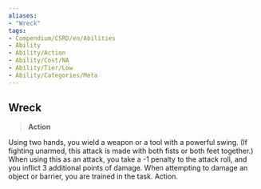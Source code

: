 ```yaml
---
aliases:
- "Wreck"
tags:
- Compendium/CSRD/en/Abilities
- Ability
- Ability/Action
- Ability/Cost/NA
- Ability/Tier/Low
- Ability/Categories/Meta
---
```


  
## Wreck  
>**Action**
  
Using two hands, you wield a weapon or a tool with a powerful swing. (If fighting unarmed, this attack is made with both fists or both feet together.) When using this as an attack, you take a -1 penalty to the attack roll, and you inflict 3 additional points of damage. When attempting to damage an object or barrier, you are trained in the task. Action.
